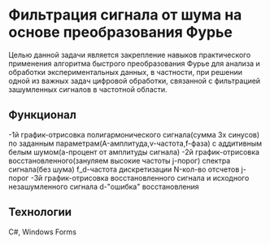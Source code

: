 # Фильтрация сигнала от шума на основе преобразования Фурье
 Целью данной задачи является закрепление навыков практического применения алгоритма быстрого преобразования Фурье для анализа и обработки экспериментальных данных, в частности, при решении одной из важных задач цифровой обработки, связанной с фильтрацией зашумленных сигналов в частотной области. 
## Функционал
-1й график-отрисовка полигармонического сигнала(сумма 3х синусов) по заданным параметрам(A-амплитуда,v-частота,f-фаза) с аддитивным белым шумом(a-процент от амплитуды сигнала)
-2й график-отрисовка восстановленного(зануляем высокие частоты j-порог) спектра сигнала(без шума) f_d-частота дискретизации N-кол-во отсчетов j-порог 
-3й график-отрисовка восстановленного сигнала и исходного незашумленного сигнала d-"ошибка" восстановления 
## Технологии
C#, Windows Forms

